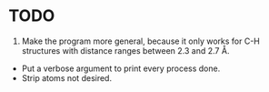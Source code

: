 TODO
====

1. Make the program more general, because it only works for C-H structures with
   distance ranges between 2.3 and 2.7 Å.
- Put a verbose argument to print every process done.
- Strip atoms not desired.
